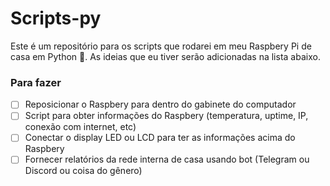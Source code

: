 # Scripts-py
Este é um repositório para os scripts que rodarei em meu Raspbery Pi de casa em Python :snake:. As ideias que eu tiver serão adicionadas na lista abaixo.

### Para fazer
- [ ] Reposicionar o Raspbery para dentro do gabinete do computador
- [ ] Script para obter informações do Raspbery (temperatura, uptime, IP, conexão com internet, etc) 
- [ ] Conectar o display LED ou LCD para ter as informações acima do Raspbery 
- [ ] Fornecer relatórios da rede interna de casa usando bot (Telegram ou Discord ou coisa do gênero) 